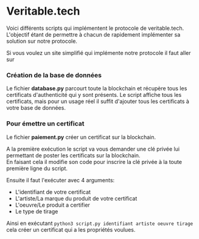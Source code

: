 #  Veritable.tech

Voici différents scripts qui implémentent le protocole de veritable.tech.  
L'objectif étant de permettre à chacun de rapidement implémenter sa solution sur notre protocole.

Si vous voulez un site simplifié qui implémente notre protocole il faut aller sur 

### Création de la base de données

Le fichier **database.py** parcourt toute la blockchain et récupère tous les certificats d'authenticité qui y sont présents. Le script affiche tous les certificats, mais pour un usage réel il suffit d'ajouter tous les certificats à votre base de données.

### Pour émettre un certificat

Le fichier **paiement.py** créer un certificat sur la blockchain.

A la première exécution le script va vous demander une clé privée lui permettant de poster les certificats sur la blockchain.  
En faisant cela il modifie son code pour inscrire la clé privée à la toute première ligne du script.

Ensuite il faut l'exécuter avec 4 arguments:
+ L'identifiant de votre certificat
+ L'artiste/La marque du produit de votre certificat
+ L'oeuvre/Le produit a certifier
+ Le type de tirage

Ainsi en exécutant `python3 script.py identifiant artiste oeuvre tirage` cela créer un certificat qui a les propriétés voulues.
